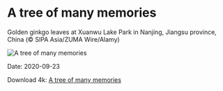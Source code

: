 # A tree of many memories

Golden ginkgo leaves at Xuanwu Lake Park in Nanjing, Jiangsu province, China (© SIPA Asia/ZUMA Wire/Alamy)

![A tree of many memories](https://bing.com/th?id=OHR.GoldenGinkgo_EN-US3839968097_UHD.jpg&rf=LaDigue_UHD.jpg&pid=hp&w=1024&h=576)

Date: 2020-09-23

Download 4k: [A tree of many memories](https://bing.com/th?id=OHR.GoldenGinkgo_EN-US3839968097_UHD.jpg&rf=LaDigue_UHD.jpg&pid=hp&w=3840&h=2160)

